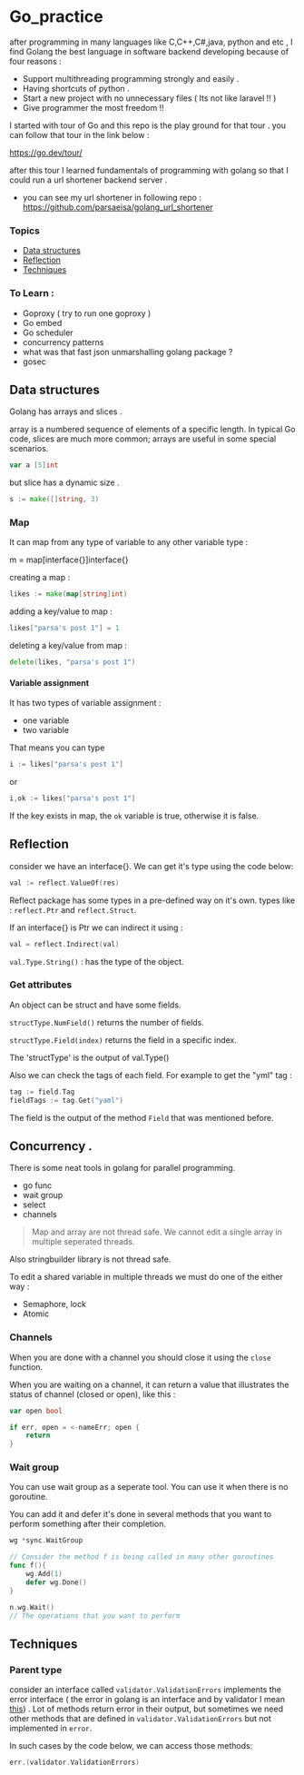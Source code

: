 # Go_practice

after programming in many languages like C,C++,C#,java, python and etc ,
I find Golang the best language in software backend developing because of four reasons :

+ Support multithreading programming strongly and easily .
+ Having shortcuts of python . 
+ Start a new project with no unnecessary files ( Its not like laravel !! )
+ Give programmer the most freedom !! 

I started with tour of Go and this repo is the play ground for that tour . you can follow that tour in the link  below : 

https://go.dev/tour/


after this tour I learned fundamentals of programming with golang so that I could run a url shortener backend server .

+ you can see my url shortener in following repo : 
https://github.com/parsaeisa/golang_url_shortener

### Topics
- [Data structures](https://github.com/parsaeisa/Go_practice#data-structures)
- [Reflection](https://github.com/parsaeisa/Go_practice#reflection)
- [Techniques](https://github.com/parsaeisa/Go_practice#Techniques)

### To Learn : 
* Goproxy ( try to run one goproxy )
* Go embed
* Go scheduler
* concurrency patterns 
* what was that fast json unmarshalling golang package ? 
* gosec

## Data structures

Golang has arrays and slices . 

array is a numbered sequence of elements of a specific length. In typical Go code, slices are much more common; arrays are useful in some special scenarios.
```go
var a [5]int
```

but slice has a dynamic size . 
```go 
s := make([]string, 3)
```
### Map
It can map from any type of variable to any other variable type : 

m = map[interface{}]interface{}

creating a map : 
```go
likes := make(map[string]int)
```

adding a key/value to map : 
```go
likes["parsa's post 1"] = 1
```

deleting a key/value from map : 
```go
delete(likes, "parsa's post 1")
```

#### Variable assignment
It has two types of variable assignment :
- one variable
- two variable

That means you can type 
```go
i := likes["parsa's post 1"]
```
or
```go
i,ok := likes["parsa's post 1"]
```
If the key exists in map, the `ok` variable is true, otherwise it is false.

## Reflection

consider we have an interface{}. We can get it's type using the code below:
```go
val := reflect.ValueOf(res)
```

Reflect package has some types in a pre-defined way on it's own. types like : `reflect.Ptr` and `reflect.Struct`.

If an interface{} is Ptr we can indirect it using : 
```go
val = reflect.Indirect(val)
```

`val.Type.String()` : has the type of the object.

### Get attributes
An object can be struct and have some fields. 

`structType.NumField()` returns the number of fields.

`structType.Field(index)` returns the field in a specific index. 

The 'structType' is the output of val.Type() 

Also we can check the tags of each field. For example to get the "yml" tag : 
```go
tag := field.Tag
fieldTags := tag.Get("yaml")
```

The field is the output of the method `Field` that was mentioned before.

## Concurrency . 

There is some neat tools in golang for parallel programming.

* go func
* wait group
* select
* channels


> Map and array are not thread safe. We cannot edit a single array in multiple seperated threads.

Also stringbuilder library is not thread safe.

To edit a shared variable in multiple threads we must do one of the either way : 
* Semaphore, lock
* Atomic

### Channels

When you are done with a channel you should close it using the `close` function.

When you are waiting on a channel, it can return a value that illustrates the status of channel (closed or open), like this : 
```go
var open bool

if err, open = <-nameErr; open {
    return
}
```

### Wait group

You can use wait group as a seperate tool. You can use it when there is no goroutine.

You can add it and defer it's done in several methods that you want to perform something after their completion.

```go
wg *sync.WaitGroup

// Consider the method f is being called in many other goroutines
func f(){
    wg.Add(1)
    defer wg.Done()
}

n.wg.Wait()
// The operations that you want to perform
```


## Techniques

### Parent type 
consider an interface called `validator.ValidationErrors` implements the error interface ( the error in golang is an interface and by validator I mean [this]("github.com/go-playground/validator/v10")) . Lot of methods return error in their output, but sometimes we need other methods that are defined in `validator.ValidationErrors` but not implemented in `error`.

In such cases by the code below, we can access those methods:
```go
err.(validator.ValidationErrors)
```
